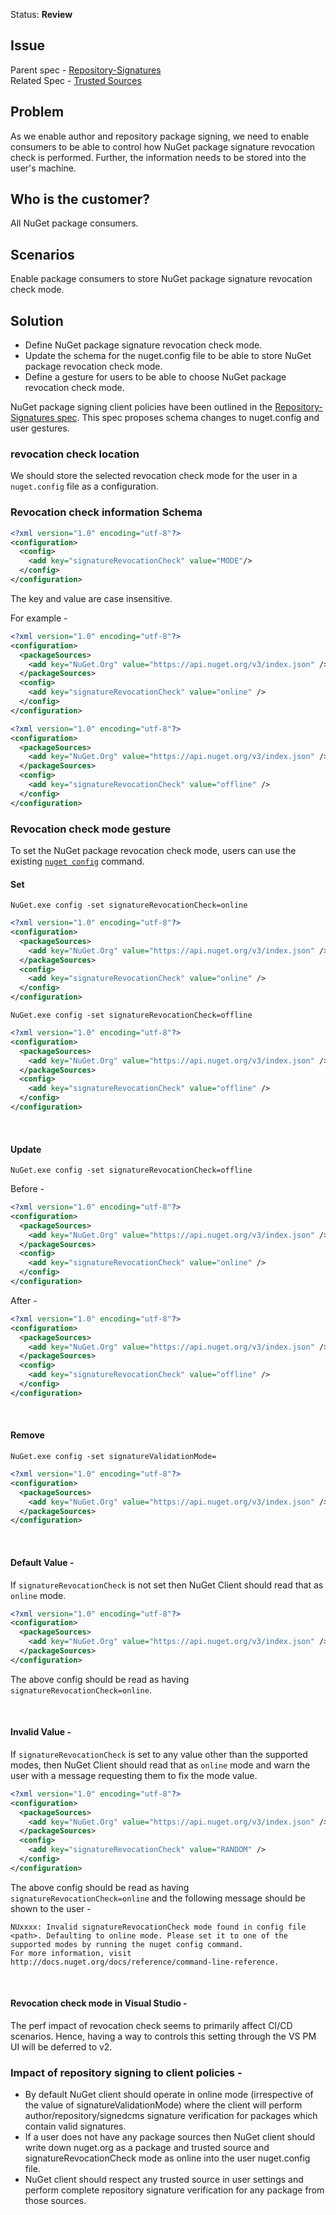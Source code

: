 Status: **Review**

## Issue
Parent spec - [Repository-Signatures](https://github.com/NuGet/Home/wiki/Repository-Signatures)  
Related Spec - [Trusted Sources](https://github.com/NuGet/Home/wiki/%5BSpec%5D-NuGet-Config-schema-changes-to-enable-repository-signatures)

## Problem
As we enable author and repository package signing, we need to enable consumers to be able to control how NuGet package signature revocation check is performed. Further, the information needs to be stored into the user's machine.

## Who is the customer?
All NuGet package consumers.

## Scenarios
Enable package consumers to store NuGet package signature revocation check mode.

## Solution
* Define NuGet package signature revocation check mode.
* Update the schema for the nuget.config file to be able to store NuGet package revocation check mode.
* Define a gesture for users to be able to choose NuGet package revocation check mode.

NuGet package signing client policies have been outlined in the [Repository-Signatures spec](https://github.com/NuGet/Home/wiki/Repository-Signatures#client-policies). This spec proposes schema changes to nuget.config and user gestures.

### revocation check location
We should store the selected revocation check mode for the user in a `nuget.config` file as a configuration.

### Revocation check information Schema

```xml
<?xml version="1.0" encoding="utf-8"?>
<configuration>
  <config>
    <add key="signatureRevocationCheck" value="MODE"/>
  </config>
</configuration>
```
The key and value are case insensitive. 

For example -
```xml
<?xml version="1.0" encoding="utf-8"?>
<configuration>
  <packageSources>
    <add key="NuGet.Org" value="https://api.nuget.org/v3/index.json" />
  </packageSources>
  <config>
    <add key="signatureRevocationCheck" value="online" />
  </config>
</configuration>
```

```xml
<?xml version="1.0" encoding="utf-8"?>
<configuration>
  <packageSources>
    <add key="NuGet.Org" value="https://api.nuget.org/v3/index.json" />
  </packageSources>
  <config>
    <add key="signatureRevocationCheck" value="offline" />
  </config>
</configuration>
```

### Revocation check mode gesture
To set the NuGet package revocation check mode, users can use the existing [`nuget config`](https://docs.microsoft.com/en-us/nuget/tools/cli-ref-config) command.
<br/>

#### Set 

`NuGet.exe config -set signatureRevocationCheck=online`

```xml
<?xml version="1.0" encoding="utf-8"?>
<configuration>
  <packageSources>
    <add key="NuGet.Org" value="https://api.nuget.org/v3/index.json" />
  </packageSources>
  <config>
    <add key="signatureRevocationCheck" value="online" />
  </config>
</configuration>
```

`NuGet.exe config -set signatureRevocationCheck=offline`

```xml
<?xml version="1.0" encoding="utf-8"?>
<configuration>
  <packageSources>
    <add key="NuGet.Org" value="https://api.nuget.org/v3/index.json" />
  </packageSources>
  <config>
    <add key="signatureRevocationCheck" value="offline" />
  </config>
</configuration>
```
<br/>

#### Update 

`NuGet.exe config -set signatureRevocationCheck=offline`

Before -
```xml
<?xml version="1.0" encoding="utf-8"?>
<configuration>
  <packageSources>
    <add key="NuGet.Org" value="https://api.nuget.org/v3/index.json" />
  </packageSources>
  <config>
    <add key="signatureRevocationCheck" value="online" />
  </config>
</configuration>
```
After -
```xml
<?xml version="1.0" encoding="utf-8"?>
<configuration>
  <packageSources>
    <add key="NuGet.Org" value="https://api.nuget.org/v3/index.json" />
  </packageSources>
  <config>
    <add key="signatureRevocationCheck" value="offline" />
  </config>
</configuration>
```
<br/>

#### Remove 

`NuGet.exe config -set signatureValidationMode=`

```xml
<?xml version="1.0" encoding="utf-8"?>
<configuration>
  <packageSources>
    <add key="NuGet.Org" value="https://api.nuget.org/v3/index.json" />
  </packageSources>
</configuration>
``` 
<br/>

#### Default Value - 
If `signatureRevocationCheck` is not set then NuGet Client should read that as `online` mode.

```xml
<?xml version="1.0" encoding="utf-8"?>
<configuration>
  <packageSources>
    <add key="NuGet.Org" value="https://api.nuget.org/v3/index.json" />
  </packageSources>
</configuration>
``` 

The above config should be read as having `signatureRevocationCheck=online`.

<br/>

#### Invalid Value - 
If `signatureRevocationCheck` is set to any value other than the supported modes, then NuGet Client should read that as `online` mode and warn the user with a message requesting them to fix the mode value.

```xml
<?xml version="1.0" encoding="utf-8"?>
<configuration>
  <packageSources>
    <add key="NuGet.Org" value="https://api.nuget.org/v3/index.json" />
  </packageSources>
  <config>
    <add key="signatureRevocationCheck" value="RANDOM" />
  </config>
</configuration>
``` 

The above config should be read as having `signatureRevocationCheck=online` and the following message should be shown to the user - 

```
NUxxxx: Invalid signatureRevocationCheck mode found in config file <path>. Defaulting to online mode. Please set it to one of the supported modes by running the nuget config command. 
For more information, visit http://docs.nuget.org/docs/reference/command-line-reference.
```

<br/>

#### Revocation check mode in Visual Studio -
The perf impact of revocation check seems to primarily affect CI/CD scenarios. Hence, having a way to controls this setting through the VS PM UI will be deferred to v2.
<br/>


###  Impact of repository signing to client policies - 

* By default NuGet client should operate in online mode (irrespective of the value of signatureValidationMode) where the client will perform author/repository/signedcms signature verification for packages which contain valid signatures.  
* If a user does not have any package sources then NuGet client should write down nuget.org as a package and trusted source and signatureRevocationCheck mode as online into the user nuget.config file.
* NuGet client should respect any trusted source in user settings and perform complete repository signature verification for any package from those sources.